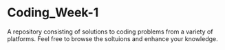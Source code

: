 # Coding_Week-1
A repository consisting of solutions to coding problems from a variety of platforms. Feel free to browse the soltuions and enhance your knowledge. 
